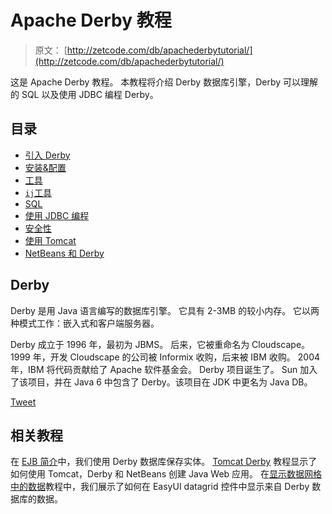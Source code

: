 # Apache Derby 教程

> 原文： [http://zetcode.com/db/apachederbytutorial/](http://zetcode.com/db/apachederbytutorial/)

这是 Apache Derby 教程。 本教程将介绍 Derby 数据库引擎，Derby 可以理解的 SQL 以及使用 JDBC 编程 Derby。

## 目录



*   [引入 Derby](derby/)
*   [安装&配置](install/)
*   [工具](tools/)
*   [`ij`工具](ij/)
*   [SQL](sql/)
*   [使用 JDBC 编程](jdbc/)
*   [安全性](sec/)
*   [使用 Tomcat](tomcat/)
*   [NetBeans 和 Derby](netbeans/)



## Derby

Derby 是用 Java 语言编写的数据库引擎。 它具有 2-3MB 的较小内存。 它以两种模式工作：嵌入式和客户端服务器。

Derby 成立于 1996 年，最初为 JBMS。 后来，它被重命名为 Cloudscape。 1999 年，开发 Cloudscape 的公司被 Informix 收购，后来被 IBM 收购。 2004 年，IBM 将代码贡献给了 Apache 软件基金会。 Derby 项目诞生了。 Sun 加入了该项目，并在 Java 6 中包含了 Derby。该项目在 JDK 中更名为 Java DB。

[Tweet](https://twitter.com/share) 

## 相关教程

在 [EJB 简介](/java/ejb/)中，我们使用 Derby 数据库保存实体。 [Tomcat Derby](/java/tomcatderby/) 教程显示了如何使用 Tomcat，Derby 和 NetBeans 创建 Java Web 应用。 在[显示数据网格中的数据](/articles/easyuidatagrid/)教程中，我们展示了如何在 EasyUI datagrid 控件中显示来自 Derby 数据库的数据。